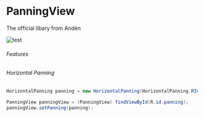 # PanningView
The official libary from Andén

![test](https://github.com/nacho91/PanningView/blob/master/captures/splash.gif)

###### Features

###### Horizontal Panning

```java
HorizontalPanning panning = new HorizontalPanning(HorizontalPanning.RIGHT_TO_LEFT);

PanningView panningView = (PanningView) findViewById(R.id.panning);
panningView.setPanning(panning);
```
